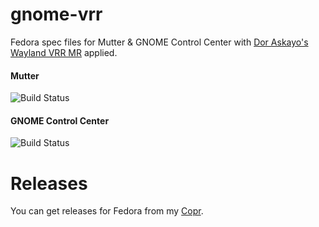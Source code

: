 # gnome-vrr
Fedora spec files for Mutter & GNOME Control Center with [Dor Askayo's Wayland VRR MR](https://gitlab.gnome.org/GNOME/mutter/-/merge_requests/1154) applied.

#### Mutter
![Build Status](https://copr.fedorainfracloud.org/coprs/kylegospo/gnome-vrr/package/mutter/status_image/last_build.png?)

#### GNOME Control Center
![Build Status](https://copr.fedorainfracloud.org/coprs/kylegospo/gnome-vrr/package/gnome-control-center/status_image/last_build.png?)

# Releases
You can get releases for Fedora from my [Copr](https://copr.fedorainfracloud.org/coprs/kylegospo/gnome-vrr/).